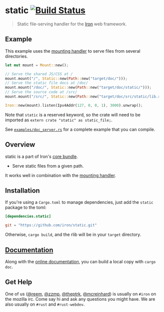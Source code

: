 static [![Build Status](https://secure.travis-ci.org/iron/static.png?branch=master)](https://travis-ci.org/iron/static)
====

> Static file-serving handler for the [Iron](https://github.com/iron/iron) web framework.

## Example

This example uses the [mounting handler][mounting-handler] to serve files from several directories.

```rust
let mut mount = Mount::new();

// Serve the shared JS/CSS at /
mount.mount("/", Static::new(Path::new("target/doc/")));
// Serve the static file docs at /doc/
mount.mount("/doc/", Static::new(Path::new("target/doc/static/")));
// Serve the source code at /src/
mount.mount("/src/", Static::new(Path::new("target/doc/src/static/lib.rs.html")));

Iron::new(mount).listen(Ipv4Addr(127, 0, 0, 1), 3000).unwrap();
```

Note that `static` is a reserved keyword, so the crate will need to be imported as `extern crate "static" as static_file;`.

See [`examples/doc_server.rs`](examples/doc_server.rs) for a complete example that you can compile.

## Overview

static is a part of Iron's [core bundle](https://github.com/iron/core).

- Serve static files from a given path.

It works well in combination with the [mounting handler][mounting-handler].

## Installation

If you're using a `Cargo.toml` to manage dependencies, just add the `static` package to the toml:

```toml
[dependencies.static]

git = "https://github.com/iron/static.git"
```

Otherwise, `cargo build`, and the rlib will be in your `target` directory.

## [Documentation](http://ironframework.io/doc/static)

Along with the [online documentation](http://ironframework.io/doc/static),
you can build a local copy with `cargo doc`.

## Get Help

One of us ([@reem](https://github.com/reem/), [@zzmp](https://github.com/zzmp/),
[@theptrk](https://github.com/theptrk/), [@mcreinhard](https://github.com/mcreinhard))
is usually on `#iron` on the mozilla irc. Come say hi and ask any questions you might have.
We are also usually on `#rust` and `#rust-webdev`.

[mounting-handler]: https://github.com/iron/mount
